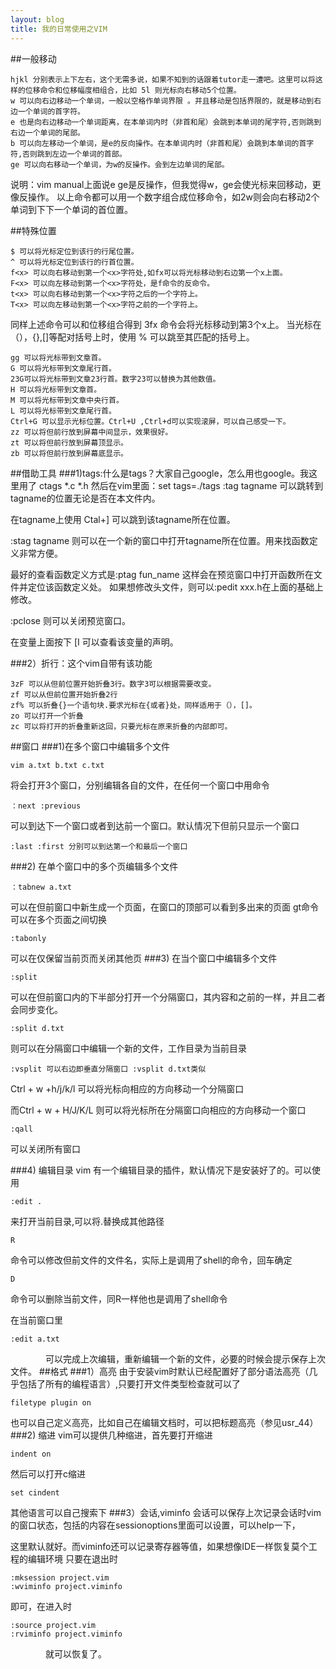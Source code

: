 ```yaml
---
layout: blog
title: 我的日常使用之VIM
---
```


##一般移动

	hjkl 分别表示上下左右，这个无需多说，如果不知到的话跟着tutor走一遭吧。这里可以将这样的位移命令和位移幅度相组合，比如 5l 则光标向右移动5个位置。
	w 可以向右边移动一个单词，一般以空格作单词界限 。并且移动是包括界限的，就是移动到右边一个单词的首字符。
	e 也是向右边移动一个单词距离，在本单词内时（非首和尾）会跳到本单词的尾字符,否则跳到右边一个单词的尾部。
	b 可以向左移动一个单词，是e的反向操作。在本单词内时（非首和尾）会跳到本单词的首字符,否则跳到左边一个单词的首部。
	ge 可以向右移动一个单词，为w的反操作。会到左边单词的尾部。

说明：vim manual上面说e ge是反操作，但我觉得w，ge会使光标来回移动，更像反操作。
以上命令都可以用一个数字组合成位移命令，如2w则会向右移动2个单词到下下一个单词的首位置。

##特殊位置

	$ 可以将光标定位到该行的行尾位置。
	^ 可以将光标定位到该行的行首位置。
	f<x> 可以向右移动到第一个<x>字符处,如fx可以将光标移动到右边第一个x上面。
	F<x> 可以向左移动到第一个<x>字符处，是f命令的反命令。
	t<x> 可以向右移动到第一个<x>字符之后的一个字符上。
	T<x> 可以向左移动到第一个<x>字符之前的一个字符上。

同样上述命令可以和位移组合得到 3fx 命令会将光标移动到第3个x上。
当光标在（），{},[]等配对括号上时，使用 % 可以跳至其匹配的括号上。

	gg 可以将光标带到文章首。
	G 可以将光标带到文章尾行首。
	23G可以将光标带到文章23行首。数字23可以替换为其他数值。
	H 可以将光标带到文章首。
	M 可以将光标带到文章中央行首。
	L 可以将光标带到文章尾行首。
	Ctrl+G 可以显示光标位置。Ctrl+U ,Ctrl+d可以实现滚屏，可以自己感受一下。
	zz 可以将但前行放到屏幕中间显示，效果很好。
	zt 可以将但前行放到屏幕顶显示。
	zb 可以将但前行放到屏幕底显示。

##借助工具
###1)tags:什么是tags？大家自己google，怎么用也google。我这里用了 ctags *.c *.h 然后在vim里面：set tags=./tags
:tag tagname 可以跳转到tagname的位置无论是否在本文件内。

在tagname上使用 Ctal+] 可以跳到该tagname所在位置。

:stag tagname 则可以在一个新的窗口中打开tagname所在位置。用来找函数定义非常方便。

最好的查看函数定义方式是:ptag fun_name 这样会在预览窗口中打开函数所在文件并定位该函数定义处。
如果想修改头文件，则可以:pedit xxx.h在上面的基础上修改。

:pclose 则可以关闭预览窗口。

在变量上面按下 [I 可以查看该变量的声明。

###2）折行：这个vim自带有该功能

	3zF 可以从但前位置开始折叠3行。数字3可以根据需要改变。
	zf 可以从但前位置开始折叠2行
	zf% 可以折叠{}一个语句块.要求光标在{或者}处，同样适用于（），[]。
	zo 可以打开一个折叠
	zc 可以将打开的折叠重新这回，只要光标在原来折叠的内部即可。

##窗口
###1)在多个窗口中编辑多个文件

	vim a.txt b.txt c.txt

将会打开3个窗口，分别编辑各自的文件，在任何一个窗口中用命令

	：next :previous

可以到达下一个窗口或者到达前一个窗口。默认情况下但前只显示一个窗口

	:last :first 分别可以到达第一个和最后一个窗口

###2) 在单个窗口中的多个页编辑多个文件

	：tabnew a.txt

可以在但前窗口中新生成一个页面，在窗口的顶部可以看到多出来的页面
gt命令可以在多个页面之间切换

	:tabonly 

可以在仅保留当前页而关闭其他页
###3) 在当个窗口中编辑多个文件

	:split

可以在但前窗口内的下半部分打开一个分隔窗口，其内容和之前的一样，并且二者会同步变化。

	:split d.txt 

则可以在分隔窗口中编辑一个新的文件，工作目录为当前目录

	:vsplit 可以右边即垂直分隔窗口 :vsplit d.txt类似

Ctrl + w +h/j/k/l 可以将光标向相应的方向移动一个分隔窗口

而Ctrl + w + H/J/K/L 则可以将光标所在分隔窗口向相应的方向移动一个窗口

	:qall 

可以关闭所有窗口

###4) 编辑目录
vim 有一个编辑目录的插件，默认情况下是安装好了的。可以使用

	:edit .

来打开当前目录,可以将.替换成其他路径

	R

命令可以修改但前文件的文件名，实际上是调用了shell的命令，回车确定

	D

命令可以删除当前文件，同R一样他也是调用了shell命令

在当前窗口里

	:edit a.txt

　　　　可以完成上次编辑，重新编辑一个新的文件，必要的时候会提示保存上次文件。
##格式
###1）高亮
由于安装vim时默认已经配置好了部分语法高亮（几乎包括了所有的编程语言）,只要打开文件类型检查就可以了

	filetype plugin on

也可以自己定义高亮，比如自己在编辑文档时，可以把标题高亮（参见usr_44）
###2) 缩进
vim可以提供几种缩进，首先要打开缩进

	indent on

然后可以打开c缩进

	set cindent

其他语言可以自己搜索下
###3）会话,viminfo
会话可以保存上次记录会话时vim的窗口状态，包括的内容在sessionoptions里面可以设置，可以help一下，

这里默认就好。而viminfo还可以记录寄存器等值，如果想像IDE一样恢复莫个工程的编辑环境
只要在退出时

	:mksession project.vim
	:wviminfo project.viminfo

即可，在进入时

	:source project.vim
	:rviminfo project.viminfo

　　　　就可以恢复了。
